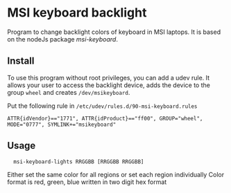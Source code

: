 # MSI keyboard backlight

Program to change backlight colors of keyboard in MSI laptops. It is based on the nodeJs package _msi-keyboard_.

## Install

To use this program without root privileges, you can add a udev rule. It allows your user to access the backlight device, adds the device to the group `wheel` and creates `/dev/msikeyboard`.

Put the following rule in `/etc/udev/rules.d/90-msi-keyboard.rules`

```
ATTR{idVendor}=="1771", ATTR{idProduct}=="ff00", GROUP="wheel", MODE="0777", SYMLINK+="msikeyboard"
```

## Usage

```
  msi-keyboard-lights RRGGBB [RRGGBB RRGGBB]
```

Either set the same color for all regions or set each region individually
Color format is red, green, blue written in two digit hex format